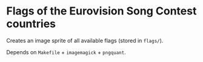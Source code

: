 # Flags of the Eurovision Song Contest countries

Creates an image sprite of all available flags (stored in `flags/`).

Depends on `Makefile` + `imagemagick` + `pngquant`.